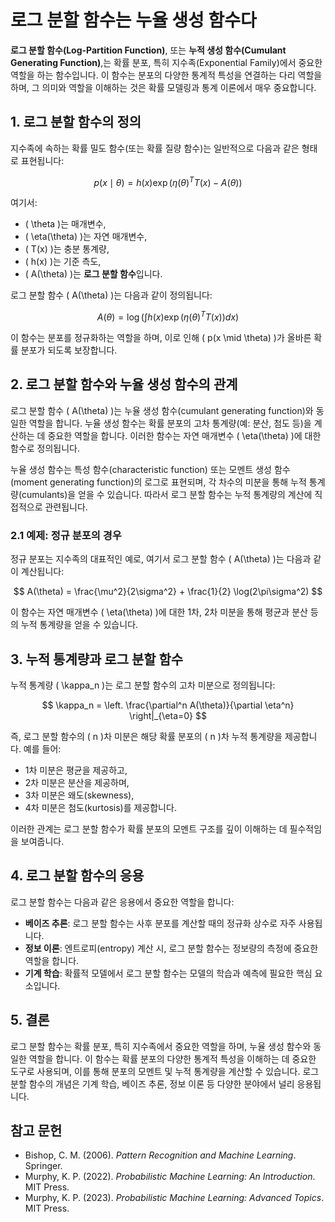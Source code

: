 # 로그 분할 함수는 누율 생성 함수다

**로그 분할 함수(Log-Partition Function)**, 또는 **누적 생성 함수(Cumulant Generating Function)**,는 확률 분포, 특히 지수족(Exponential Family)에서 중요한 역할을 하는 함수입니다. 이 함수는 분포의 다양한 통계적 특성을 연결하는 다리 역할을 하며, 그 의미와 역할을 이해하는 것은 확률 모델링과 통계 이론에서 매우 중요합니다.

## 1. 로그 분할 함수의 정의

지수족에 속하는 확률 밀도 함수(또는 확률 질량 함수)는 일반적으로 다음과 같은 형태로 표현됩니다:

$$
p(x \mid \theta) = h(x) \exp \left( \eta(\theta)^T T(x) - A(\theta) \right)
$$

여기서:

- \( \theta \)는 매개변수,
- \( \eta(\theta) \)는 자연 매개변수,
- \( T(x) \)는 충분 통계량,
- \( h(x) \)는 기준 측도,
- \( A(\theta) \)는 **로그 분할 함수**입니다.

로그 분할 함수 \( A(\theta) \)는 다음과 같이 정의됩니다:

$$
A(\theta) = \log \left( \int h(x) \exp \left( \eta(\theta)^T T(x) \right) dx \right)
$$

이 함수는 분포를 정규화하는 역할을 하며, 이로 인해 \( p(x \mid \theta) \)가 올바른 확률 분포가 되도록 보장합니다.

## 2. 로그 분할 함수와 누율 생성 함수의 관계

로그 분할 함수 \( A(\theta) \)는 누율 생성 함수(cumulant generating function)와 동일한 역할을 합니다. 누율 생성 함수는 확률 분포의 고차 통계량(예: 분산, 첨도 등)을 계산하는 데 중요한 역할을 합니다. 이러한 함수는 자연 매개변수 \( \eta(\theta) \)에 대한 함수로 정의됩니다.

누율 생성 함수는 특성 함수(characteristic function) 또는 모멘트 생성 함수(moment generating function)의 로그로 표현되며, 각 차수의 미분을 통해 누적 통계량(cumulants)을 얻을 수 있습니다. 따라서 로그 분할 함수는 누적 통계량의 계산에 직접적으로 관련됩니다.

### 2.1 예제: 정규 분포의 경우

정규 분포는 지수족의 대표적인 예로, 여기서 로그 분할 함수 \( A(\theta) \)는 다음과 같이 계산됩니다:

$$
A(\theta) = \frac{\mu^2}{2\sigma^2} + \frac{1}{2} \log(2\pi\sigma^2)
$$

이 함수는 자연 매개변수 \( \eta(\theta) \)에 대한 1차, 2차 미분을 통해 평균과 분산 등의 누적 통계량을 얻을 수 있습니다.

## 3. 누적 통계량과 로그 분할 함수

누적 통계량 \( \kappa_n \)는 로그 분할 함수의 고차 미분으로 정의됩니다:

$$
\kappa_n = \left. \frac{\partial^n A(\theta)}{\partial \eta^n} \right|_{\eta=0}
$$

즉, 로그 분할 함수의 \( n \)차 미분은 해당 확률 분포의 \( n \)차 누적 통계량을 제공합니다. 예를 들어:

- 1차 미분은 평균을 제공하고,
- 2차 미분은 분산을 제공하며,
- 3차 미분은 왜도(skewness),
- 4차 미분은 첨도(kurtosis)를 제공합니다.

이러한 관계는 로그 분할 함수가 확률 분포의 모멘트 구조를 깊이 이해하는 데 필수적임을 보여줍니다.

## 4. 로그 분할 함수의 응용

로그 분할 함수는 다음과 같은 응용에서 중요한 역할을 합니다:

- **베이즈 추론**: 로그 분할 함수는 사후 분포를 계산할 때의 정규화 상수로 자주 사용됩니다.
- **정보 이론**: 엔트로피(entropy) 계산 시, 로그 분할 함수는 정보량의 측정에 중요한 역할을 합니다.
- **기계 학습**: 확률적 모델에서 로그 분할 함수는 모델의 학습과 예측에 필요한 핵심 요소입니다.

## 5. 결론

로그 분할 함수는 확률 분포, 특히 지수족에서 중요한 역할을 하며, 누율 생성 함수와 동일한 역할을 합니다. 이 함수는 확률 분포의 다양한 통계적 특성을 이해하는 데 중요한 도구로 사용되며, 이를 통해 분포의 모멘트 및 누적 통계량을 계산할 수 있습니다. 로그 분할 함수의 개념은 기계 학습, 베이즈 추론, 정보 이론 등 다양한 분야에서 널리 응용됩니다.

## 참고 문헌

- Bishop, C. M. (2006). *Pattern Recognition and Machine Learning*. Springer.
- Murphy, K. P. (2022). *Probabilistic Machine Learning: An Introduction*. MIT Press.
- Murphy, K. P. (2023). *Probabilistic Machine Learning: Advanced Topics*. MIT Press.
